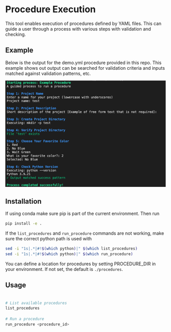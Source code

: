 # Procedure Execution

This tool enables execution of procedures defined by YAML files.  This can guide a user through a process with various steps with validation and checking.

## Example

Below is the output for the demo.yml procedure provided in this repo.  This example shows out output can be searched for validation criteria and inputs matched against validation patterns, etc.

![Example Output](example_output.png)

## Installation

If using conda make sure pip is part of the current environment. Then run

```bash
pip install -e .
```

If the `list_procedures` and `run_procedure` commands are not working, make sure the correct python path is used with

```bash
sed -i "1s|.*|#!$(which python)|" $(which list_procedures)
sed -i "1s|.*|#!$(which python)|" $(which run_procedure)
```

You can define a location for procedures by setting PROCEDURE_DIR in your environment.  If not set, the default is `./procedures`.

## Usage

```bash

# List available procedures
list_procedures

# Run a procedure
run_procedure <procedure_id>
```

